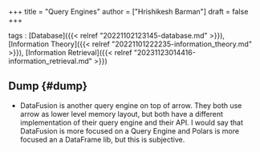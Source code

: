 +++
title = "Query Engines"
author = ["Hrishikesh Barman"]
draft = false
+++

tags
: [Database]({{< relref "20221102123145-database.md" >}}), [Information Theory]({{< relref "20221101222235-information_theory.md" >}}), [Information Retrieval]({{< relref "20231123014416-information_retrieval.md" >}})


## Dump {#dump}

-   DataFusion is another query engine on top of arrow. They both use arrow as lower level memory layout, but both have a different implementation of their query engine and their API. I would say that DataFusion is more focused on a Query Engine and Polars is more focused an a DataFrame lib, but this is subjective.
